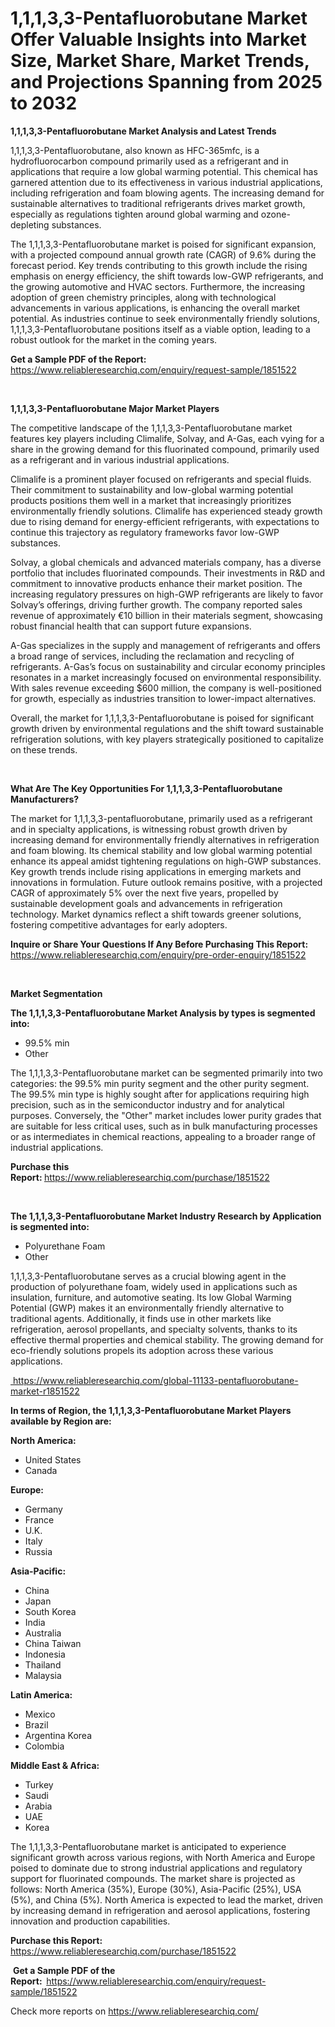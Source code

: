 <p><h1>1,1,1,3,3-Pentafluorobutane Market Offer Valuable Insights into Market Size, Market Share, Market Trends, and Projections Spanning from 2025 to 2032</h1></p><p><strong>1,1,1,3,3-Pentafluorobutane Market Analysis and Latest Trends</strong></p>
<p><p>1,1,1,3,3-Pentafluorobutane, also known as HFC-365mfc, is a hydrofluorocarbon compound primarily used as a refrigerant and in applications that require a low global warming potential. This chemical has garnered attention due to its effectiveness in various industrial applications, including refrigeration and foam blowing agents. The increasing demand for sustainable alternatives to traditional refrigerants drives market growth, especially as regulations tighten around global warming and ozone-depleting substances.</p><p>The 1,1,1,3,3-Pentafluorobutane market is poised for significant expansion, with a projected compound annual growth rate (CAGR) of 9.6% during the forecast period. Key trends contributing to this growth include the rising emphasis on energy efficiency, the shift towards low-GWP refrigerants, and the growing automotive and HVAC sectors. Furthermore, the increasing adoption of green chemistry principles, along with technological advancements in various applications, is enhancing the overall market potential. As industries continue to seek environmentally friendly solutions, 1,1,1,3,3-Pentafluorobutane positions itself as a viable option, leading to a robust outlook for the market in the coming years.</p></p>
<p><strong>Get a Sample PDF of the Report:&nbsp;</strong> <a href="https://www.reliableresearchiq.com/enquiry/request-sample/1851522?utm_campaign=3174&utm_medium=2&utm_source=Github&utm_content=ia&utm_term=26032025&utm_id=11133-pentafluorobutane">https://www.reliableresearchiq.com/enquiry/request-sample/1851522</a></p>
<p>&nbsp;</p>
<p><strong>1,1,1,3,3-Pentafluorobutane Major Market Players</strong></p>
<p><p>The competitive landscape of the 1,1,1,3,3-Pentafluorobutane market features key players including Climalife, Solvay, and A-Gas, each vying for a share in the growing demand for this fluorinated compound, primarily used as a refrigerant and in various industrial applications.</p><p>Climalife is a prominent player focused on refrigerants and special fluids. Their commitment to sustainability and low-global warming potential products positions them well in a market that increasingly prioritizes environmentally friendly solutions. Climalife has experienced steady growth due to rising demand for energy-efficient refrigerants, with expectations to continue this trajectory as regulatory frameworks favor low-GWP substances.</p><p>Solvay, a global chemicals and advanced materials company, has a diverse portfolio that includes fluorinated compounds. Their investments in R&D and commitment to innovative products enhance their market position. The increasing regulatory pressures on high-GWP refrigerants are likely to favor Solvay’s offerings, driving further growth. The company reported sales revenue of approximately €10 billion in their materials segment, showcasing robust financial health that can support future expansions.</p><p>A-Gas specializes in the supply and management of refrigerants and offers a broad range of services, including the reclamation and recycling of refrigerants. A-Gas’s focus on sustainability and circular economy principles resonates in a market increasingly focused on environmental responsibility. With sales revenue exceeding $600 million, the company is well-positioned for growth, especially as industries transition to lower-impact alternatives.</p><p>Overall, the market for 1,1,1,3,3-Pentafluorobutane is poised for significant growth driven by environmental regulations and the shift toward sustainable refrigeration solutions, with key players strategically positioned to capitalize on these trends.</p></p>
<p>&nbsp;</p>
<p><strong>What Are The Key Opportunities For 1,1,1,3,3-Pentafluorobutane Manufacturers?</strong></p>
<p><p>The market for 1,1,1,3,3-pentafluorobutane, primarily used as a refrigerant and in specialty applications, is witnessing robust growth driven by increasing demand for environmentally friendly alternatives in refrigeration and foam blowing. Its chemical stability and low global warming potential enhance its appeal amidst tightening regulations on high-GWP substances. Key growth trends include rising applications in emerging markets and innovations in formulation. Future outlook remains positive, with a projected CAGR of approximately 5% over the next five years, propelled by sustainable development goals and advancements in refrigeration technology. Market dynamics reflect a shift towards greener solutions, fostering competitive advantages for early adopters.</p></p>
<p><strong>Inquire or Share Your Questions If Any Before Purchasing This Report:</strong> <a href="https://www.reliableresearchiq.com/enquiry/pre-order-enquiry/1851522?utm_campaign=3174&utm_medium=2&utm_source=Github&utm_content=ia&utm_term=26032025&utm_id=11133-pentafluorobutane">https://www.reliableresearchiq.com/enquiry/pre-order-enquiry/1851522</a></p>
<p>&nbsp;</p>
<p><strong>Market Segmentation</strong></p>
<p><strong>The 1,1,1,3,3-Pentafluorobutane Market Analysis by types is segmented into:</strong></p>
<p><ul><li>99.5% min</li><li>Other</li></ul></p>
<p><p>The 1,1,1,3,3-Pentafluorobutane market can be segmented primarily into two categories: the 99.5% min purity segment and the other purity segment. The 99.5% min type is highly sought after for applications requiring high precision, such as in the semiconductor industry and for analytical purposes. Conversely, the "Other" market includes lower purity grades that are suitable for less critical uses, such as in bulk manufacturing processes or as intermediates in chemical reactions, appealing to a broader range of industrial applications.</p></p>
<p><strong>Purchase this Report:&nbsp;</strong><a href="https://www.reliableresearchiq.com/purchase/1851522?utm_campaign=3174&utm_medium=2&utm_source=Github&utm_content=ia&utm_term=26032025&utm_id=11133-pentafluorobutane">https://www.reliableresearchiq.com/purchase/1851522</a></p>
<p>&nbsp;</p>
<p><strong>The 1,1,1,3,3-Pentafluorobutane Market Industry Research by Application is segmented into:</strong></p>
<p><ul><li>Polyurethane Foam</li><li>Other</li></ul></p>
<p><p>1,1,1,3,3-Pentafluorobutane serves as a crucial blowing agent in the production of polyurethane foam, widely used in applications such as insulation, furniture, and automotive seating. Its low Global Warming Potential (GWP) makes it an environmentally friendly alternative to traditional agents. Additionally, it finds use in other markets like refrigeration, aerosol propellants, and specialty solvents, thanks to its effective thermal properties and chemical stability. The growing demand for eco-friendly solutions propels its adoption across these various applications.</p></p>
<p><a href="https://www.reliableresearchiq.com/global-11133-pentafluorobutane-market-r1851522?utm_campaign=3174&utm_medium=2&utm_source=Github&utm_content=ia&utm_term=26032025&utm_id=11133-pentafluorobutane">&nbsp;https://www.reliableresearchiq.com/global-11133-pentafluorobutane-market-r1851522</a></p>
<p><strong>In terms of Region, the 1,1,1,3,3-Pentafluorobutane Market Players available by Region are:</strong></p>
<p>
    <p> <strong> North America: </strong>
        <ul>
            <li>United States</li>
            <li>Canada</li>
        </ul>
        </p> 
    <p> <strong> Europe: </strong>
        <ul>
            <li>Germany</li>
            <li>France</li>
            <li>U.K.</li>
            <li>Italy</li>
            <li>Russia</li>
        </ul>
        </p> 
    <p> <strong> Asia-Pacific: </strong>
        <ul>
            <li>China</li>
            <li>Japan</li>
            <li>South Korea</li>
            <li>India</li>
            <li>Australia</li>
            <li>China Taiwan</li>
            <li>Indonesia</li>
            <li>Thailand</li>
            <li>Malaysia</li>
        </ul>
        </p> 
    <p> <strong> Latin America: </strong>
        <ul>
            <li>Mexico</li>
            <li>Brazil</li>
            <li>Argentina Korea</li>
            <li>Colombia</li>
        </ul>
        </p> 
    <p> <strong> Middle East & Africa: </strong>
        <ul>
            <li>Turkey</li>
            <li>Saudi</li>
            <li>Arabia</li>
            <li>UAE</li>
            <li>Korea</li>
        </ul>
    </p>
    </p>
<p><p>The 1,1,1,3,3-Pentafluorobutane market is anticipated to experience significant growth across various regions, with North America and Europe poised to dominate due to strong industrial applications and regulatory support for fluorinated compounds. The market share is projected as follows: North America (35%), Europe (30%), Asia-Pacific (25%), USA (5%), and China (5%). North America is expected to lead the market, driven by increasing demand in refrigeration and aerosol applications, fostering innovation and production capabilities.</p></p>
<p><strong>Purchase this Report: </strong><a href="https://www.reliableresearchiq.com/purchase/1851522?utm_campaign=3174&utm_medium=2&utm_source=Github&utm_content=ia&utm_term=26032025&utm_id=11133-pentafluorobutane">https://www.reliableresearchiq.com/purchase/1851522</a></p>
<p>&nbsp;<strong>Get a Sample PDF of the Report:&nbsp;&nbsp;</strong><a href="https://www.reliableresearchiq.com/enquiry/request-sample/1851522?utm_campaign=3174&utm_medium=2&utm_source=Github&utm_content=ia&utm_term=26032025&utm_id=11133-pentafluorobutane">https://www.reliableresearchiq.com/enquiry/request-sample/1851522</a></p>
<p><strong></strong></p>
<p>Check more reports on <a href="https://www.reliableresearchiq.com/?utm_campaign=3174&utm_medium=2&utm_source=Github&utm_content=ia&utm_term=26032025&utm_id=11133-pentafluorobutane">https://www.reliableresearchiq.com/</a></p>